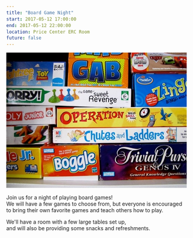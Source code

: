 ```yaml
---
title: "Board Game Night"
start: 2017-05-12 17:00:00
end: 2017-05-12 22:00:00
location: Price Center ERC Room
future: false
---
```

![](/static/sp17/board-games.jpg)

Join us for a night of playing board games!  
We will have a few games to choose from, but everyone is encouraged  
to bring their own favorite games and teach others how to play.  

We'll have a room with a few large tables set up,  
and will also be providing some snacks and refreshments.
